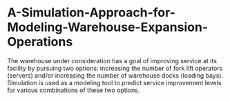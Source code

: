 # A-Simulation-Approach-for-Modeling-Warehouse-Expansion-Operations
The warehouse under consideration has a goal of improving service at its facility by pursuing two options: increasing the number of fork lift operators (servers) and/or increasing the number of warehouse docks (loading bays). Simulation is used as a modeling tool to predict service improvement levels for various combinations of these two options.
